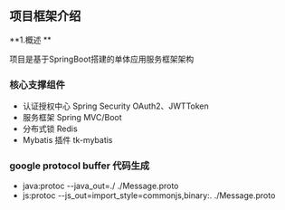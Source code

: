 ## 项目框架介绍
**1.概述 **

项目是基于SpringBoot搭建的单体应用服务框架架构

### 核心支撑组件
- 认证授权中心 Spring Security OAuth2、JWTToken
- 服务框架 Spring MVC/Boot
- 分布式锁 Redis
- Mybatis 插件 tk-mybatis

### google protocol buffer 代码生成 
 - java:protoc --java_out=./ ./Message.proto  
 - js:protoc --js_out=import_style=commonjs,binary:. ./Message.proto
